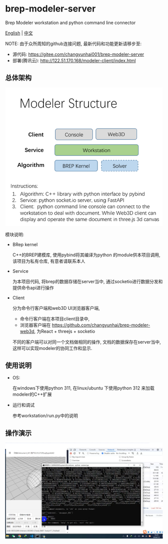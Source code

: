 # brep-modeler-server
Brep Modeler workstation and python command line connector

[English](README.md) | [中文](README.zh-CN.md)

NOTE: 由于众所周知的github连接问题, 最新代码和功能更新请移步至:

- 源代码: https://gitee.com/changyunhai001/brep-modeler-server
- 部署(腾讯云): http://122.51.170.168/modeler-client/index.html

## 总体架构
![modeler structure](docs/structure.png)

模块说明:
- BRep kernel
  
    C++的BREP建模库, 使用pybind将其编译为python 的module供本项目调用, 该项目为私有仓库, 有意者请联系本人
- Service
  
    为本项目代码, 将brep的数据存储在server当中, 通过socketio进行数据分发和提供命令api进行操作

- Client

    分为命令行客户端和web3D UI浏览器客户端, 
    - 命令行客户端在本项目client目录中, 
    - 浏览器客户端在 https://github.com/changyunhai/brep-modeler-web3d, 为React + threejs + socketio

    不同的客户端可以对同一个文档做相同的操作, 文档的数据保存在server当中, 这样可以实现modeler的协同工作和显示.

## 使用说明

- OS:
  
  在windows下使用python 311, 在linux/ubuntu 下使用python 312 来加载modeler的C++扩展

- 运行和调试

    参考workstation/run.py中的说明

## 操作演示

[![Watch the video](docs/video-snapshot-0703.png)](docs/Video_2024-07-03_162650.mp4)